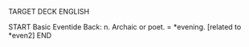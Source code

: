 TARGET DECK
ENGLISH

START
Basic
Eventide
Back: n. Archaic or poet. = *evening. [related to *even2]
END
